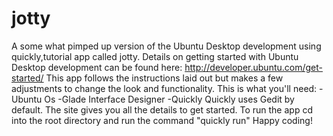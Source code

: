 jotty
=====

A some what pimped up version of the Ubuntu Desktop development using quickly,tutorial app called jotty.
Details on getting started with Ubuntu Desktop development can be found here:
http://developer.ubuntu.com/get-started/
This app follows the instructions laid out but makes a few adjustments to change the look and functionality.
This is what you'll need:
-Ubuntu Os
-Glade Interface Designer
-Quickly
Quickly uses Gedit by default.
The site gives you all the details to get started.
To run the app cd into the root directory and run the command "quickly run"
Happy coding! 

